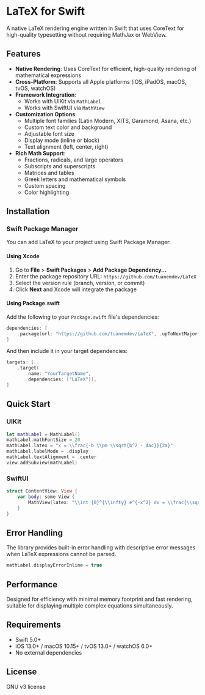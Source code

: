 # LaTeX for Swift

A native LaTeX rendering engine written in Swift that uses CoreText for high-quality typesetting without requiring MathJax or WebView.

## Features

- **Native Rendering**: Uses CoreText for efficient, high-quality rendering of mathematical expressions
- **Cross-Platform**: Supports all Apple platforms (iOS, iPadOS, macOS, tvOS, watchOS)
- **Framework Integration**: 
  - Works with UIKit via `MathLabel`
  - Works with SwiftUI via `MathView`
- **Customization Options**:
  - Multiple font families (Latin Modern, XITS, Garamond, Asana, etc.)
  - Custom text color and background
  - Adjustable font size
  - Display mode (inline or block)
  - Text alignment (left, center, right)
- **Rich Math Support**:
  - Fractions, radicals, and large operators
  - Subscripts and superscripts
  - Matrices and tables
  - Greek letters and mathematical symbols
  - Custom spacing
  - Color highlighting

## Installation

### Swift Package Manager

You can add LaTeX to your project using Swift Package Manager:

#### Using Xcode

1. Go to **File** > **Swift Packages** > **Add Package Dependency...**
2. Enter the package repository URL: `https://github.com/tuanemdev/LaTeX`
3. Select the version rule (branch, version, or commit)
4. Click **Next** and Xcode will integrate the package

#### Using Package.swift

Add the following to your `Package.swift` file's dependencies:

```swift
dependencies: [
    .package(url: "https://github.com/tuanemdev/LaTeX", .upToNextMajor(from: "1.0.0"))
]
```

And then include it in your target dependencies:

```swift
targets: [
    .target(
        name: "YourTargetName",
        dependencies: ["LaTeX"]),
]
```

## Quick Start

### UIKit

```swift
let mathLabel = MathLabel()
mathLabel.mathFontSize = 20
mathLabel.latex = "x = \\frac{-b \\pm \\sqrt{b^2 - 4ac}}{2a}"
mathLabel.labelMode = .display
mathLabel.textAlignment = .center
view.addSubview(mathLabel)
```

### SwiftUI

```swift
struct ContentView: View {
    var body: some View {
        MathView(latex: "\\int_{0}^{\\infty} e^{-x^2} dx = \\frac{\\sqrt{\\pi}}{2}")
    }
}
```

## Error Handling

The library provides built-in error handling with descriptive error messages when LaTeX expressions cannot be parsed.

```swift
mathLabel.displayErrorInline = true
```

## Performance

Designed for efficiency with minimal memory footprint and fast rendering, suitable for displaying multiple complex equations simultaneously.

## Requirements

- Swift 5.0+
- iOS 13.0+ / macOS 10.15+ / tvOS 13.0+ / watchOS 6.0+
- No external dependencies

## License

GNU v3 license
